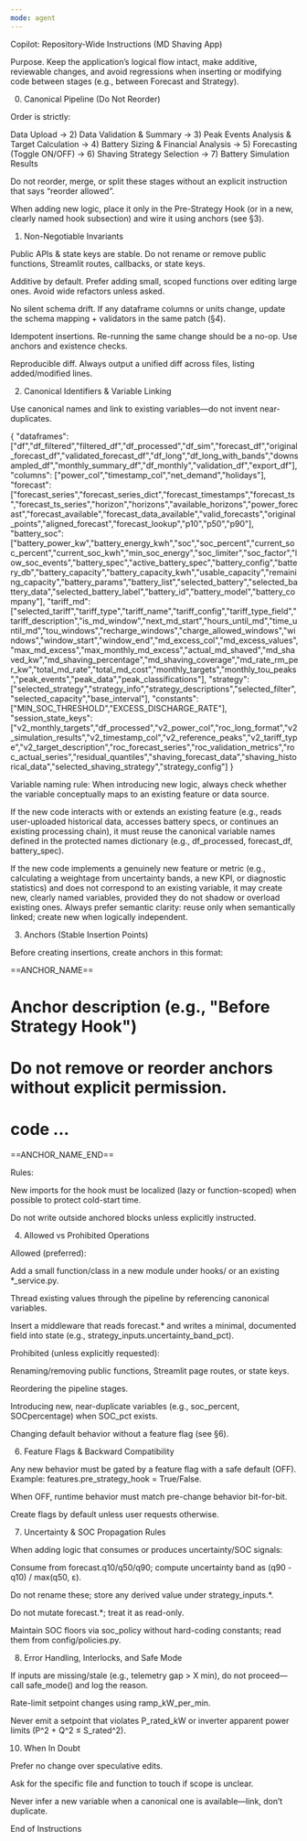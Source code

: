 ```yaml
---
mode: agent
---
```


Copilot: Repository-Wide Instructions (MD Shaving App)

Purpose. Keep the application’s logical flow intact, make additive, reviewable changes, and avoid regressions when inserting or modifying code between stages (e.g., between Forecast and Strategy).

0) Canonical Pipeline (Do Not Reorder)

Order is strictly:

Data Upload → 2) Data Validation & Summary → 3) Peak Events Analysis & Target Calculation → 4) Battery Sizing & Financial Analysis → 5) Forecasting (Toggle ON/OFF) → 6) Shaving Strategy Selection → 7) Battery Simulation Results

Do not reorder, merge, or split these stages without an explicit instruction that says “reorder allowed”.

When adding new logic, place it only in the Pre-Strategy Hook (or in a new, clearly named hook subsection) and wire it using anchors (see §3).

1) Non-Negotiable Invariants

Public APIs & state keys are stable. Do not rename or remove public functions, Streamlit routes, callbacks, or state keys.

Additive by default. Prefer adding small, scoped functions over editing large ones. Avoid wide refactors unless asked.

No silent schema drift. If any dataframe columns or units change, update the schema mapping + validators in the same patch (§4).

Idempotent insertions. Re-running the same change should be a no-op. Use anchors and existence checks.

Reproducible diff. Always output a unified diff across files, listing added/modified lines.

2) Canonical Identifiers & Variable Linking

Use canonical names and link to existing variables—do not invent near-duplicates. 

{
  "dataframes": ["df","df_filtered","filtered_df","df_processed","df_sim","forecast_df","original_forecast_df","validated_forecast_df","df_long","df_long_with_bands","downsampled_df","monthly_summary_df","df_monthly","validation_df","export_df"],
  "columns": ["power_col","timestamp_col","net_demand","holidays"],
  "forecast": ["forecast_series","forecast_series_dict","forecast_timestamps","forecast_ts","forecast_ts_series","horizon","horizons","available_horizons","power_forecast","forecast_available","forecast_data_available","valid_forecasts","original_points","aligned_forecast","forecast_lookup","p10","p50","p90"],
  "battery_soc": ["battery_power_kw","battery_energy_kwh","soc","soc_percent","current_soc_percent","current_soc_kwh","min_soc_energy","soc_limiter","soc_factor","low_soc_events","battery_spec","active_battery_spec","battery_config","battery_db","battery_capacity","battery_capacity_kwh","usable_capacity","remaining_capacity","battery_params","battery_list","selected_battery","selected_battery_data","selected_battery_label","battery_id","battery_model","battery_company"],
  "tariff_md": ["selected_tariff","tariff_type","tariff_name","tariff_config","tariff_type_field","tariff_description","is_md_window","next_md_start","hours_until_md","time_until_md","tou_windows","recharge_windows","charge_allowed_windows","windows","window_start","window_end","md_excess_col","md_excess_values","max_md_excess","max_monthly_md_excess","actual_md_shaved","md_shaved_kw","md_shaving_percentage","md_shaving_coverage","md_rate_rm_per_kw","total_md_rate","total_md_cost","monthly_targets","monthly_tou_peaks","peak_events","peak_data","peak_classifications"],
  "strategy": ["selected_strategy","strategy_info","strategy_descriptions","selected_filter","selected_capacity","base_interval"],
  "constants": ["MIN_SOC_THRESHOLD","EXCESS_DISCHARGE_RATE"],
  "session_state_keys": ["v2_monthly_targets","df_processed","v2_power_col","roc_long_format","v2_simulation_results","v2_timestamp_col","v2_reference_peaks","v2_tariff_type","v2_target_description","roc_forecast_series","roc_validation_metrics","roc_actual_series","residual_quantiles","shaving_forecast_data","shaving_historical_data","selected_shaving_strategy","strategy_config"]
}

Variable naming rule:
When introducing new logic, always check whether the variable conceptually maps to an existing feature or data source.

If the new code interacts with or extends an existing feature (e.g., reads user-uploaded historical data, accesses battery specs, or continues an existing processing chain), it must reuse the canonical variable names defined in the protected names dictionary (e.g., df_processed, forecast_df, battery_spec).

If the new code implements a genuinely new feature or metric (e.g., calculating a weightage from uncertainty bands, a new KPI, or diagnostic statistics) and does not correspond to an existing variable, it may create new, clearly named variables, provided they do not shadow or overload existing ones.
Always prefer semantic clarity: reuse only when semantically linked; create new when logically independent.

3) Anchors (Stable Insertion Points)

Before creating insertions, create anchors in this format:

==ANCHOR_NAME==
# Anchor description (e.g., "Before Strategy Hook")
# Do not remove or reorder anchors without explicit permission.
# code ...
==ANCHOR_NAME_END==

Rules:

New imports for the hook must be localized (lazy or function-scoped) when possible to protect cold-start time.

Do not write outside anchored blocks unless explicitly instructed.

4) Allowed vs Prohibited Operations

Allowed (preferred):

Add a small function/class in a new module under hooks/ or an existing *_service.py.

Thread existing values through the pipeline by referencing canonical variables.

Insert a middleware that reads forecast.* and writes a minimal, documented field into state (e.g., strategy_inputs.uncertainty_band_pct).

Prohibited (unless explicitly requested):

Renaming/removing public functions, Streamlit page routes, or state keys.

Reordering the pipeline stages.

Introducing new, near-duplicate variables (e.g., soc_percent, SOCpercentage) when SOC_pct exists.

Changing default behavior without a feature flag (see §6).

6) Feature Flags & Backward Compatibility

Any new behavior must be gated by a feature flag with a safe default (OFF).
Example: features.pre_strategy_hook = True/False.

When OFF, runtime behavior must match pre-change behavior bit-for-bit.

Create flags by default unless user requests otherwise. 


7) Uncertainty & SOC Propagation Rules

When adding logic that consumes or produces uncertainty/SOC signals:

Consume from forecast.q10/q50/q90; compute uncertainty band as (q90 - q10) / max(q50, ε).

Do not rename these; store any derived value under strategy_inputs.*.

Do not mutate forecast.*; treat it as read-only.

Maintain SOC floors via soc_policy without hard-coding constants; read them from config/policies.py.

8) Error Handling, Interlocks, and Safe Mode

If inputs are missing/stale (e.g., telemetry gap > X min), do not proceed—call safe_mode() and log the reason.

Rate-limit setpoint changes using ramp_kW_per_min.

Never emit a setpoint that violates P_rated_kW or inverter apparent power limits (P^2 + Q^2 ≤ S_rated^2).


10) When In Doubt

Prefer no change over speculative edits.

Ask for the specific file and function to touch if scope is unclear.

Never infer a new variable when a canonical one is available—link, don’t duplicate.

End of Instructions